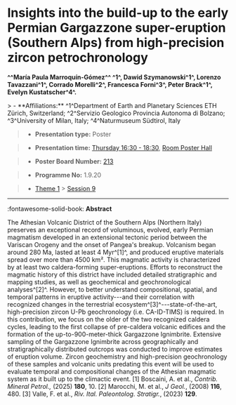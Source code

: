 # Insights into the build-up to the early Permian Gargazzone super-eruption (Southern Alps) from high-precision zircon petrochronology

**^^María Paula Marroquín-Gómez^^ ^1^, Dawid Szymanowski^1^, Lorenzo Tavazzani^1^, Corrado Morelli^2^, Francesca Forni^3^, Peter Brack^1^, Evelyn Kustatscher^4^.**

<!-- more -->> - **Affiliations:** ^1^Department of Earth and Planetary Sciences ETH Zürich, Switzerland; ^2^Servizio Geologico Provincia Autonoma di Bolzano; ^3^University of Milan, Italy; ^4^Naturmuseum Südtirol, Italy

> - **Presentation type:** Poster

> - **Presentation time:** [Thursday 16:30 - 18:30](../sessions_comparison.md#__tabbed_3_6), [Room Poster Hall](../maps_venue.md#__tabbed_1_1)

> - **Poster Board Number:** [213](../map_poster_boards.md#thursday)

> - **Programme No:** 1.9.20

> - [Theme 1](../theme1.md) > [Session 9](../sessions/session-1-9.md)

--- 

:fontawesome-solid-book: **Abstract**

The Athesian Volcanic District of the Southern Alps (Northern Italy) preserves an exceptional record of voluminous, evolved, early Permian magmatism developed in an extensional tectonic period between the Variscan Orogeny and the onset of Pangea's breakup.
Volcanism began around 280 Ma, lasted at least 4 Myr^[1]^, and produced eruptive materials spread over more than 4500 km². This magmatic activity is characterized by at least two caldera-forming super-eruptions. Efforts to reconstruct the magmatic history of this district have included detailed stratigraphic and mapping studies, as well as geochemical and geochronological analyses^[2]^. However, to better understand compositional, spatial, and temporal patterns in eruptive activity---and their correlation with recognized changes in the terrestrial ecosystem^[3]^---state-of-the-art, high-precision zircon U-Pb geochronology (i.e. CA-ID-TIMS) is required.
In this contribution, we focus on the older of the two recognized caldera cycles, leading to the first collapse of pre-caldera volcanic edifices and the formation of the up-to-900-meter-thick Gargazzone Ignimbrite. Extensive sampling of the Gargazzone Ignimbrite across geographically and stratigraphically distributed outcrops was conducted to improve estimates of eruption volume. Zircon geochemistry and high-precision geochronology of these samples and volcanic units predating this event will be used to evaluate temporal and compositional changes of the Athesian magmatic system as it built up to the climactic event.
[1] Boscaini, A. et al., *Contrib. Mineral Petrol.,* (2025) **180**, 10.
[2] Marocchi, M. et al., *J Geol.*, (2008) **116**, 480.
[3] Valle, F. et al., *Riv. Ital. Paleontolog. Stratigr.*, (2023) **129**.

